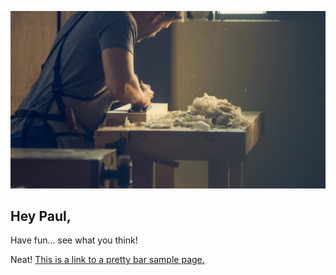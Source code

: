 ![word worker](pexels-photo-374049.jpeg)

## Hey Paul,
 
Have fun... see what you think!

Neat! 
[This is a link to a pretty bar sample page.](./mobile/ "Next Page")
